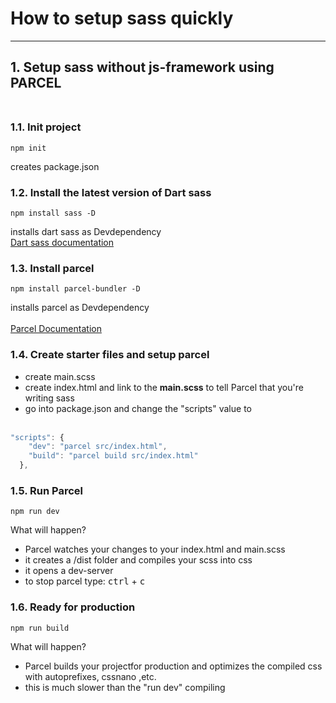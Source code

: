 # How to setup sass quickly
---

## 1. Setup sass without js-framework using PARCEL <br><br>

### 1.1. Init project<br>
    npm init
creates package.json

### 1.2. Install the latest version of Dart sass <br>
    npm install sass -D
installs dart sass as Devdependency <br>
[Dart sass documentation](https://sass-lang.com/documentation)

### 1.3. Install parcel <br>
    npm install parcel-bundler -D
installs parcel as Devdependency <br>    
[Parcel Documentation](https://parceljs.org/getting_started.html)   

### 1.4. Create starter files and setup parcel <br>
- create main.scss
- create index.html and link to the **main.scss** to tell Parcel that you're writing sass
- go into package.json and change the "scripts" value to<br><br>

```js
"scripts": {
    "dev": "parcel src/index.html",
    "build": "parcel build src/index.html"
  },
```

### 1.5. Run Parcel<br>
    npm run dev
What will happen?
- Parcel watches your changes to your index.html and main.scss
- it creates a /dist folder and compiles your scss into css
- it opens a dev-server
- to stop parcel type: <kbd>ctrl</kbd> + <kbd>c</kbd>

### 1.6. Ready for production<br>

    npm run build
What will happen?
- Parcel builds your projectfor production and optimizes the compiled css with autoprefixes, cssnano ,etc.
- this is much slower than the "run dev" compiling 




